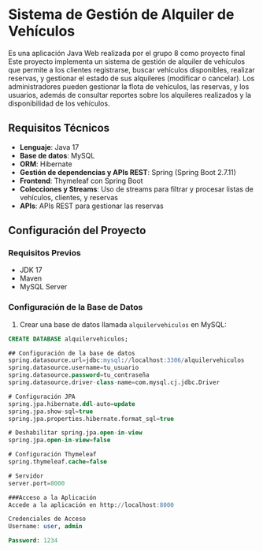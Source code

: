 # Sistema de Gestión de Alquiler de Vehículos

Es una aplicación Java Web realizada por el grupo 8 como proyecto final 
Este proyecto implementa un sistema de gestión de alquiler de vehículos que permite a los clientes registrarse, buscar vehículos disponibles, realizar reservas, y gestionar el estado de sus alquileres (modificar o cancelar). Los administradores pueden gestionar la flota de vehículos, las reservas, y los usuarios, además de consultar reportes sobre los alquileres realizados y la disponibilidad de los vehículos.

## Requisitos Técnicos

- **Lenguaje**: Java 17
- **Base de datos**: MySQL
- **ORM**: Hibernate
- **Gestión de dependencias y APIs REST**: Spring (Spring Boot 2.7.11)
- **Frontend**: Thymeleaf con Spring Boot
- **Colecciones y Streams**: Uso de streams para filtrar y procesar listas de vehículos, clientes, y reservas
- **APIs**: APIs REST para gestionar las reservas

## Configuración del Proyecto

### Requisitos Previos

- JDK 17
- Maven
- MySQL Server

### Configuración de la Base de Datos

1. Crear una base de datos llamada `alquilervehiculos` en MySQL:

```sql
CREATE DATABASE alquilervehiculos;

## Configuración de la base de datos
spring.datasource.url=jdbc:mysql://localhost:3306/alquilervehiculos
spring.datasource.username=tu_usuario
spring.datasource.password=tu_contraseña
spring.datasource.driver-class-name=com.mysql.cj.jdbc.Driver

# Configuración JPA
spring.jpa.hibernate.ddl-auto=update
spring.jpa.show-sql=true
spring.jpa.properties.hibernate.format_sql=true

# Deshabilitar spring.jpa.open-in-view
spring.jpa.open-in-view=false

# Configuración Thymeleaf
spring.thymeleaf.cache=false

# Servidor
server.port=8000

###Acceso a la Aplicación
Accede a la aplicación en http://localhost:8000

Credenciales de Acceso
Username: user, admin

Password: 1234

